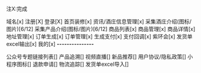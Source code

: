 注X:完成

域名[x]
注册[X]
登录[X]
首页装修[x]
资讯/酒庄信息管理[x]
采集酒庄介绍(图标/图片)[6/12]
采集产品介绍(图标/图片)[6/12]
商品列表[x]
商品管理[x]
商品详情[x]
地址管理[x]
订单生成[x]
订单管理[x]
生成支付[x]
支付回调[x]
紫环会[x]
发货单excel输出[x]
我的[x]
******---------------******

公众号专题链接列表[]
产品追溯[]
视频直播[]
新品推荐[]
用户协议/隐私政策[]
小程序图标[]
退款申请[]
物流追踪[]
发货单excel导入[]




